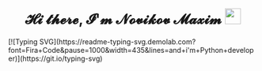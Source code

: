 <h1 align="center">𝓗𝓲 𝓽𝓱𝓮𝓻𝓮, 𝓘'𝓶 𝓝𝓸𝓿𝓲𝓴𝓸𝓿 𝓜𝓪𝔁𝓲𝓶 
<img src="https://github.com/blackcater/blackcater/raw/main/images/Hi.gif" height="32"/></h1>
<!--<h3 align="center">Python developer</h3>-->
[![Typing SVG](https://readme-typing-svg.demolab.com?font=Fira+Code&pause=1000&width=435&lines=and+i'm+Python+developer)](https://git.io/typing-svg)

